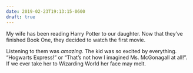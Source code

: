 ```yaml
---
date: 2019-02-23T19:13:15-0600
draft: true
---
```




My wife has been reading Harry Potter to our daughter. Now that they’ve finished Book One, they decided to watch the first movie.

Listening to them was _amazing_. The kid was so excited by everything. “Hogwarts Express!” or “That’s not how I imagined Ms. McGonagall at all!”. If we ever take her to Wizarding World her face may melt.



